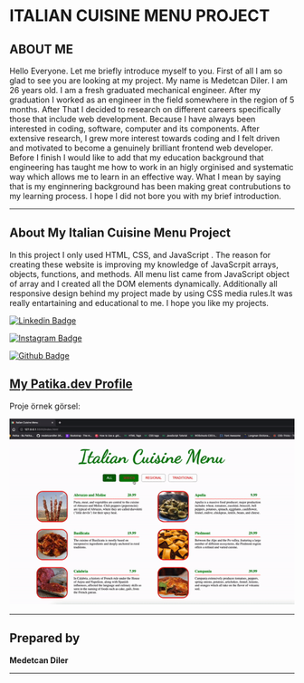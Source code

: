 # ITALIAN CUISINE MENU PROJECT
## ABOUT ME 
Hello Everyone. Let me briefly introduce myself to you. First of all I am so glad to see you are looking at my project. My name is Medetcan Diler. I am 26 years old. I am a fresh graduated mechanical engineer. After my graduation I worked as an engineer in the field somewhere in the region of 5 months. After That I decided to research on different careers specifically those that include web development. Because I have always been interested in coding, software, computer and its components. After extensive research, I grew more interest towards coding and I felt driven and motivated to become a genuinely brilliant frontend web developer. Before I finish I would like to add that my education background that engineering has taught me how to work in an higly orginised and systematic way which allows me to learn in an effective way. What I mean by saying that is my enginnering background has been making great contrubutions to my learning process. I hope I did not bore you with my brief introduction.

---

## About My Italian Cuisine Menu Project
In this project I only used HTML, CSS, and JavaScript . The reason for creating these website is improving my knowledge of JavaScrpit arrays, objects, functions, and methods. All menu list came from JavaScript object of array and I created all the DOM elements dynamically. Additionally all responsive design behind my project made by using CSS media rules.It was really entartaining and educational to me. I hope you like my projects. 

[![Linkedin Badge](https://img.shields.io/badge/LinkedIn-0077B5?style=for-the-badge&logo=linkedin&logoColor=white)](https://www.linkedin.com/in/medetcandiler)

[![Instagram Badge](https://img.shields.io/badge/-Instagram-C13584?style=flat-quare&labelColor=C13584&logo=instagram&logoColor=white&link=link)](https://www.instagram.com/medetdiler/)

[![Github Badge](https://img.shields.io/badge/-Github-000?style=quare&labelColor=000&logo=Github&logoColor=white&link=link)](https://github.com/medetcandiler)

[My Patika.dev Profile](https://app.patika.dev/meddo)
---
Proje örnek görsel:

![sample-of-my-project](https://github.com/medetcandiler/italian-cuisine-menu-project/blob/main/menu-project.gif)

---

## Prepared by
**Medetcan Diler**

---
